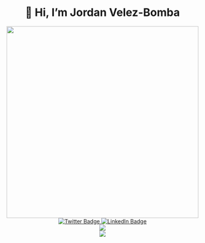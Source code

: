 <div id="header" align="center">
  <h1>
    👋 Hi, I’m Jordan Velez-Bomba
   </h1>
</div>

<div id="header" align="center">
  <img src="https://external-content.duckduckgo.com/iu/?u=https%3A%2F%2Fwww.myconfinedspace.com%2Fwp-content%2Fuploads%2F2016%2F08%2FPanda-Wave-1000x666.jpg&f=1&nofb=1&ipt=2c0c1f874c841f7740c74ba2f3166eed0101b7c9045bde61bd00f258d8b138cb&ipo=images" width="500"/>
</div>

<div id="badges" align="center">
  <a href="https://twitter.com/jordanbomba_">
    <img src="https://img.shields.io/badge/Twitter-blue?style=for-the-badge&logo=twitter&logoColor=white" alt="Twitter Badge"/>
  </a>
  <a href="https://www.linkedin.com/in/jordan-velez-bomba/">
    <img src="https://img.shields.io/badge/LinkedIn-blue?style=for-the-badge&logo=linkedin&logoColor=white" alt="LinkedIn Badge"/>
  </a>
</div>

<div align="center">
  <img src="https://komarev.com/ghpvc/?username=jordanvelezbomba&style=flat-square&color=blue" alt=""/>
</div>

<!-- ![Top Langs](https://github-readme-stats.vercel.app/api/top-langs/?username=jordanvelezbomba&size_weight=0.5&count_weight=0.5&theme=tokyonight) -->

<div align="center"
  <a href="https://github.com/anuraghazra/github-readme-stats">
    <img align="center" src="https://github-readme-stats.vercel.app/api/top-langs/?username=jordanvelezbomba&size_weight=0.5&count_weight=0.5&theme=tokyonight" />
  </a>
</div>

<div align="center"
  <a href="https://github.com/anuraghazra/github-readme-stats">
    <img align="center" src="https://github-readme-stats.vercel.app/api?username=jordanvelezbomba&theme=tokyonight" />
  </a>
</div>
<!-- ![Jordan's GitHub stats](https://github-readme-stats.vercel.app/api?username=jordanvelezbomba&theme=tokyonight) -->


<!---
jordanvelezbomba/jordanvelezbomba is a ✨ special ✨ repository because its `README.md` (this file) appears on your GitHub profile.
You can click the Preview link to take a look at your changes.
--->
